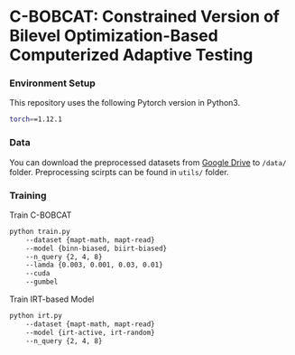 # C-BOBCAT: Constrained Version of Bilevel Optimization-Based Computerized Adaptive Testing
### Environment Setup
This repository uses the following Pytorch version in Python3.
``` bash
torch==1.12.1
```
### Data
You can download the preprocessed datasets from [Google Drive](https://drive.google.com/file/d/18jMoNc12cfngyD796YITRiEp1KIq4oVu/view?usp=sharing) to `/data/` folder. Preprocessing scirpts can be found in `utils/` folder.
### Training
Train C-BOBCAT
``` bash
python train.py
    --dataset {mapt-math, mapt-read}
    --model {binn-biased, biirt-biased}
    --n_query {2, 4, 8}
    --lamda {0.003, 0.001, 0.03, 0.01}
    --cuda
    --gumbel
```
Train IRT-based Model
``` bash
python irt.py
    --dataset {mapt-math, mapt-read}
    --model {irt-active, irt-random}
    --n_query {2, 4, 8}
```


